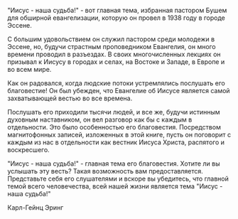 "Иисус - наша судьба!" - вот главная тема, избранная пастором Бушем для обширной евангелизации, которую он провел в 1938 году в городе Эссене.

С большим удовольствием он служил пастором среди молодежи в Эссене, но, будучи страстным проповедником Евангелия, он много времени проводил в разъездах. В своих многочисленных лекциях он призывал к Иисусу в городах и селах, на Востоке и Западе, в Европе и во всем мире.

Как он радовался, когда людские потоки устремлялись послушать его благовестие! Он был убежден, что Евангелие об Иисусе является самой захватывающей вестью во все времена.

Послушать его приходили тысячи людей, и все же, будучи истинным духовным наставником, он вел разговор как бы с каждым в отдельности. Это было особенностью его благовестия. Посредством магнитофонных записей, изложенных в этой книге, пусть он поговорит с каждым из нас в отдельности как вестник Иисуса Христа, распятого и воскресшего.

"Иисус - наша судьба!" - главная тема его благовестия. Хотите ли вы услышать эту весть? Такая возможность вам предоставляется. Представьте себя его слушателями и вскоре вы убедитесь, что главной темой всего человечества, всей нашей жизни является тема "Иисус - наша судьба!"

Карл-Гейнц Эринг
